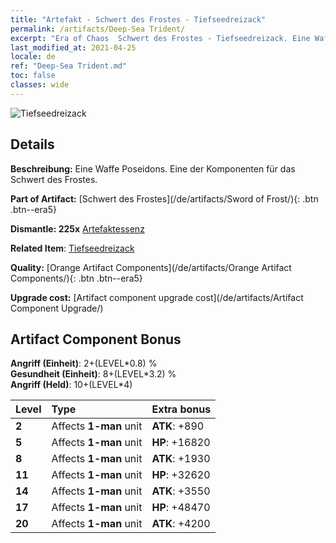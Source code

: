 ```yaml
---
title: "Artefakt - Schwert des Frostes - Tiefseedreizack"
permalink: /artifacts/Deep-Sea Trident/
excerpt: "Era of Chaos  Schwert des Frostes - Tiefseedreizack. Eine Waffe Poseidons. Eine der Komponenten für das Schwert des Frostes."
last_modified_at: 2021-04-25
locale: de
ref: "Deep-Sea Trident.md"
toc: false
classes: wide
---
```


 ![Tiefseedreizack](/images/t/artifact_40431.png)



## Details

 **Beschreibung:** Eine Waffe Poseidons. Eine der Komponenten für das Schwert des Frostes.

 **Part of Artifact:** [Schwert des Frostes](/de/artifacts/Sword of Frost/){: .btn .btn--era5}

 **Dismantle: 225x** [Artefaktessenz](/ItemsDE/con_905/)

 **Related Item**: [Tiefseedreizack](/ItemsDE/art_160/)

 **Quality:** [Orange Artifact Components](/de/artifacts/Orange Artifact Components/){: .btn .btn--era5}

 **Upgrade cost:** [Artifact component upgrade cost](/de/artifacts/Artifact Component Upgrade/)

## Artifact Component Bonus

  **Angriff (Einheit)**: 2+(LEVEL\*0.8) %<br/>**Gesundheit (Einheit)**: 8+(LEVEL\*3.2) %<br/>**Angriff (Held)**: 10+(LEVEL\*4)

  |  Level  | Type |    Extra bonus  | 
  |:--------|:-----|:----------------| 
  | **2** | Affects **1-man** unit | **ATK**: +890 | 
  | **5** | Affects **1-man** unit | **HP**: +16820 | 
  | **8** | Affects **1-man** unit | **ATK**: +1930 | 
  | **11** | Affects **1-man** unit | **HP**: +32620 | 
  | **14** | Affects **1-man** unit | **ATK**: +3550 | 
  | **17** | Affects **1-man** unit | **HP**: +48470 | 
  | **20** | Affects **1-man** unit | **ATK**: +4200 | 
